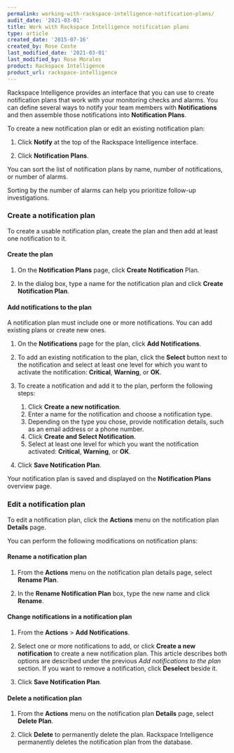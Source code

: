```yaml
---
permalink: working-with-rackspace-intelligence-notification-plans/
audit_date: '2021-03-01'
title: Work with Rackspace Intelligence notification plans
type: article
created_date: '2015-07-16'
created_by: Rose Coste
last_modified_date: '2021-03-01'
last_modified_by: Rose Morales
product: Rackspace Intelligence
product_url: rackspace-intelligence
---
```


Rackspace Intelligence provides an interface that you can use to create
notification plans that work with your monitoring checks and alarms. You can
define several ways to notify your team members with **Notifications** and
then assemble those notifications into **Notification Plans**.

To create a new notification plan or edit an existing notification plan:

1. Click **Notify** at the top of the Rackspace Intelligence interface.

2. Click **Notification Plans**.

You can sort the list of notification plans by name, number of notifications, or
number of alarms.

Sorting by the number of alarms can help you prioritize follow-up
investigations.

### Create a notification plan

To create a usable notification plan, create the plan and then add at
least one notification to it.

#### Create the plan

1. On the **Notification Plans** page, click **Create Notification** Plan.

2. In the dialog box, type a name for the notification plan and click **Create
   Notification Plan**.

#### Add notifications to the plan

A notification plan must include one or more notifications. You can add existing
plans or create new ones.

1. On the **Notifications** page for the plan, click **Add Notifications**.

2. To add an existing notification to the plan, click the **Select** button next
   to the notification and select at least one level for which you want to activate
   the notification: **Critical**, **Warning**, or **OK**.

3. To create a notification and add it to the plan, perform the following steps:

    1. Click **Create a new notification**.
    2. Enter a name for the notification and choose a
       notification type.
    3. Depending on the type you chose, provide notification
       details, such as an email address or a phone number.
    4. Click **Create and Select Notification**.
    5. Select at least one level for which you want the notification
       activated: **Critical**, **Warning**, or **OK**.

4. Click **Save Notification Plan**.

Your notification plan is saved and displayed on the **Notification Plans**
overview page.

### Edit a notification plan

To edit a notification plan, click the **Actions** menu on the notification plan
**Details** page.

You can perform the following modifications on notification plans:

#### Rename a notification plan

1. From the **Actions** menu on the notification plan details page, select
   **Rename Plan**.

2. In the **Rename Notification Plan** box, type the new name and click
   **Rename**.

#### Change notifications in a notification plan

1. From the **Actions** > **Add Notifications**.

2. Select one or more notifications to add, or click **Create a new
   notification** to create a new notification plan. This article describes both
   options are described under the previous *Add notifications to the plan* section.
   If you want to remove a notification, click **Deselect** beside it.

3. Click **Save Notification Plan**.

#### Delete a notification plan

1. From the **Actions** menu on the notification plan **Details** page, select
   **Delete Plan**.

2. Click **Delete** to permanently delete the plan. Rackspace Intelligence
   permanently deletes the notification plan from the database.
